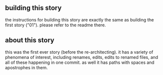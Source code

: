 ## building this story

the instructions for building this story are exactly the same as
building the first story ("01"). please refer to the readme there.




## about this story

this was the first ever story (before the re-architecting). it has a
variety of phenomena of interest, including renames, edits, edits to
renamed files, and all of these happening in one commit. as well it has
paths with spaces and apostrophes in them.
